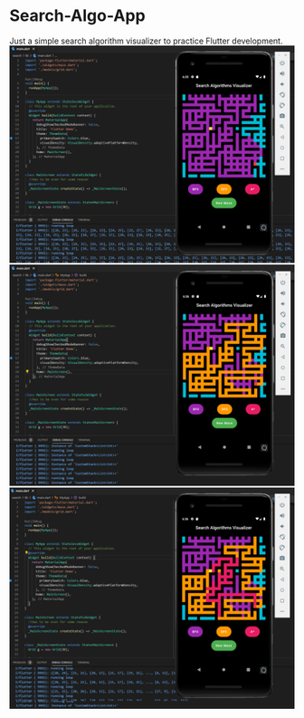 ﻿# Search-Algo-App
Just a simple search algorithm visualizer to practice Flutter development.
![alt text](https://github.com/SharifUzzell/Search-Algo-App/blob/master/search/lib/assets/bfs.png?raw=true)
![alt text](https://github.com/SharifUzzell/Search-Algo-App/blob/master/search/lib/assets/dfs.png?raw=true)
![alt text](https://github.com/SharifUzzell/Search-Algo-App/blob/master/search/lib/assets/a_star.png?raw=true)
